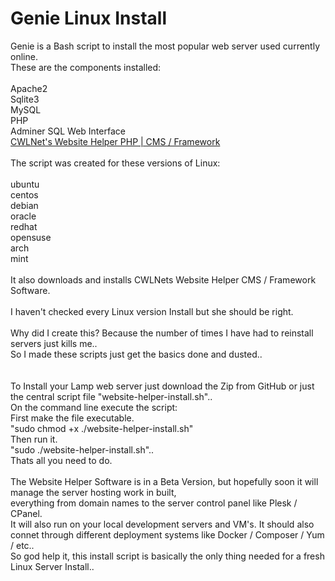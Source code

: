 # Genie Linux Install
Genie is a Bash script to install the most popular web server used currently online.<br>
These are the components installed:<br>
<br>
  Apache2<br>
  Sqlite3<br>
  MySQL<br>
  PHP<br>
  Adminer SQL Web Interface<br>
  <a href="https://github.com/CreativeWebLogic-Net/Website-Helper">CWLNet's Website Helper PHP | CMS / Framework</a><br>
<br>
The script was created for these versions of Linux:<br>
<br>
  ubuntu<br>
  centos<br>
  debian<br>
  oracle<br>
  redhat<br>
  opensuse<br>
  arch<br>
  mint<br>
<br>
It also downloads and installs CWLNets Website Helper CMS / Framework Software.<br>
<br>
I haven't checked every Linux version Install but she should be right.<br>
<br>
Why did I create this? Because the number of times I have had to reinstall servers just kills me..<br> 
So I made these scripts just get the basics done and dusted..<br>
<br>
<br>
To Install your Lamp web server just download the Zip from GitHub or just the central script file "website-helper-install.sh"..<br>
On the command line execute the script:<br>
First make the file executable.<br>
"sudo chmod +x ./website-helper-install.sh"<br>
Then run it.<br>
"sudo ./website-helper-install.sh"..<br>
Thats all you need to do.<br>
<br>
The Website Helper Software is in a Beta Version, but hopefully soon it will manage the server hosting work in built,<br>
everything from domain names to the server control panel like Plesk / CPanel.<br>
It will also run on your local development servers and VM's. It should also connet through different deployment systems like Docker / Composer / Yum / etc..<br>
So god help it, this install script is basically the only thing needed for a fresh Linux Server Install..<br>
